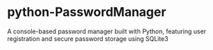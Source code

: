 # python-PasswordManager
 A console-based password manager built with Python, featuring user registration and secure password storage using SQLite3
